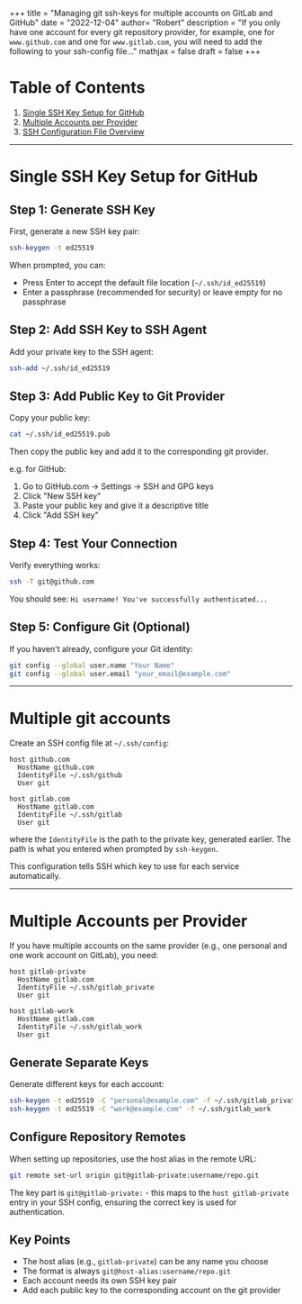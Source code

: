 +++
title = "Managing git ssh-keys for multiple accounts on GitLab and GitHub"
date = "2022-12-04"
author= "Robert"
description = "If you only have one account for every git repository provider, for example, one for `www.github.com` and one for `www.gitlab.com`, you will need to add the following to your ssh-config file..."
mathjax = false
draft = false
+++

# Table of Contents

1. [Single SSH Key Setup for GitHub](#single-ssh-key-setup-for-github)
2. [Multiple Accounts per Provider](#multiple-accounts-per-provider)
3. [SSH Configuration File Overview](#ssh-configuration-file-overview)

---

# Single SSH Key Setup for GitHub

## Step 1: Generate SSH Key

First, generate a new SSH key pair:

```bash
ssh-keygen -t ed25519
```

When prompted, you can:
- Press Enter to accept the default file location (`~/.ssh/id_ed25519`)
- Enter a passphrase (recommended for security) or leave empty for no passphrase

## Step 2: Add SSH Key to SSH Agent

Add your private key to the SSH agent:

```bash
ssh-add ~/.ssh/id_ed25519
```

## Step 3: Add Public Key to Git Provider

Copy your public key:

```bash
cat ~/.ssh/id_ed25519.pub
```

Then copy the public key and add it to the corresponding git provider.

e.g. for GitHub:
1. Go to GitHub.com → Settings → SSH and GPG keys
2. Click "New SSH key"
3. Paste your public key and give it a descriptive title
4. Click "Add SSH key"

## Step 4: Test Your Connection

Verify everything works:

```bash
ssh -T git@github.com
```

You should see: `Hi username! You've successfully authenticated...`

## Step 5: Configure Git (Optional)

If you haven't already, configure your Git identity:

```bash
git config --global user.name "Your Name"
git config --global user.email "your_email@example.com"
```

---


# Multiple git accounts

Create an SSH config file at `~/.ssh/config`:

```
host github.com
  HostName github.com
  IdentityFile ~/.ssh/github
  User git

host gitlab.com
  HostName gitlab.com
  IdentityFile ~/.ssh/gitlab
  User git
```

where the `IdentityFile` is the path to the private key, generated earlier. The path is what you entered when prompted by `ssh-keygen`.


This configuration tells SSH which key to use for each service automatically.

---

# Multiple Accounts per Provider

If you have multiple accounts on the same provider (e.g., one personal and one work account on GitLab), you need:


```
host gitlab-private
  HostName gitlab.com
  IdentityFile ~/.ssh/gitlab_private
  User git

host gitlab-work
  HostName gitlab.com
  IdentityFile ~/.ssh/gitlab_work
  User git
```

## Generate Separate Keys

Generate different keys for each account:

```bash
ssh-keygen -t ed25519 -C "personal@example.com" -f ~/.ssh/gitlab_private
ssh-keygen -t ed25519 -C "work@example.com" -f ~/.ssh/gitlab_work
```

## Configure Repository Remotes

When setting up repositories, use the host alias in the remote URL:

```bash
git remote set-url origin git@gitlab-private:username/repo.git
```

The key part is `git@gitlab-private:` - this maps to the `host gitlab-private` entry in your SSH config, ensuring the correct key is used for authentication.

## Key Points

- The host alias (e.g., `gitlab-private`) can be any name you choose
- The format is always `git@host-alias:username/repo.git`
- Each account needs its own SSH key pair
- Add each public key to the corresponding account on the git provider 
